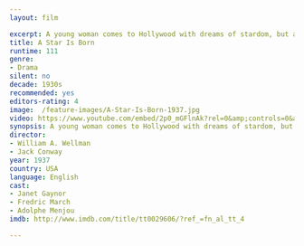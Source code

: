 ```yaml
---
layout: film

excerpt: A young woman comes to Hollywood with dreams of stardom, but achieves them only with the help of an alcoholic leading man whose best days are behind him.
title: A Star Is Born
runtime: 111
genre: 
- Drama 
silent: no
decade: 1930s
recommended: yes
editors-rating: 4
image:  /feature-images/A-Star-Is-Born-1937.jpg
video: https://www.youtube.com/embed/2p0_mGFlnAk?rel=0&amp;controls=0&amp;showinfo=0
synopsis: A young woman comes to Hollywood with dreams of stardom, but achieves them only with the help of an alcoholic leading man whose best days are behind him.
director: 
- William A. Wellman
- Jack Conway
year: 1937
country: USA
language: English
cast:
- Janet Gaynor
- Fredric March
- Adolphe Menjou
imdb: http://www.imdb.com/title/tt0029606/?ref_=fn_al_tt_4

--- 
```

